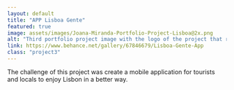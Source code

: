 ```yaml
---
layout: default
title: "APP Lisboa Gente"
featured: true
image: assets/images/Joana-Miranda-Portfolio-Project-Lisboa@2x.png
alt: "Third portfolio project image with the logo of the project that represents Lisbon"
link: https://www.behance.net/gallery/67846679/Lisboa-Gente-App
class: "project3"
---
```


The challenge of this project was create a mobile application for tourists and locals to enjoy Lisbon in a better way.

